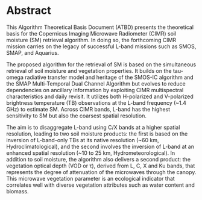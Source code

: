 # Abstract

This Algorithm Theoretical Basis Document (ATBD) presents the theoretical basis for the Copernicus Imaging Microwave Radiometer (CIMR) soil moisture (SM) retrieval algorithm. In doing so, the forthcoming CIMR mission carries on the legacy of successful L-band missions such as SMOS, SMAP, and Aquarius.

The proposed algorithm for the retrieval of SM is based on the simultaneous retrieval of soil moisture and vegetation properties. It builds on the tau-omega radiative transfer model and heritage of the SMOS-IC algorithm and the SMAP Multi-Temporal Dual Channel Algorithm but evolves to reduce dependencies on ancillary information by exploiting CIMR multispectral characteristics and daily revisit. It utilizes both H-polarized and V-polarized brightness temperature (TB) observations at the L-band frequency (~1.4 GHz) to estimate SM. Across CIMR bands, L-band has the highest sensitivity to SM but also the coarsest spatial resolution.  

The aim is to disaggregate L-band using C/X bands at a higher spatial resolution, leading to two soil moisture products: the first is based on the inversion of L-band-only TBs at its native resolution (~60 km, Hydroclimatological), and the second involves the inversion of L-band at an enhanced spatial resolution (~10 to 25 km, Hydrometeorological). In addition to soil moisture, the algorithm also delivers a second product: the vegetation optical depth (VOD or τ), derived from L, C, X and Ku bands, that represents the degree of attenuation of the microwaves through the canopy. This microwave vegetation parameter is an ecological indicator that correlates well with diverse vegetation attributes such as water content and biomass.